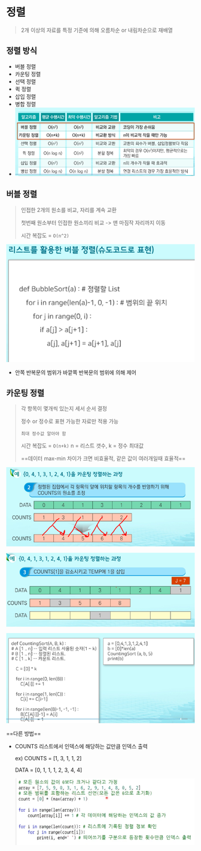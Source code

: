  

# 정렬

> 2개 이상의 자료를 특정 기준에 의해 오름차순 or 내림차순으로 재배열

## 정렬 방식

- 버블 정렬
- 카운팅 정렬
- 선택 정렬
- 퀵 정렬
- 삽입 정렬
- 병합 정렬
- ![image-20210713125815704](05.Sort.assets/image-20210713125815704.png)

## 버블 정렬

> 인접한 2개의 원소를 비교, 자리를 계속 교환
>
> 첫번째 원소부터 인접한 원소끼리 비교 -> 맨 마짐작 자리까지 이동
>
> 시간 복잡도  = `O(n^2)`

![image-20210713125025917](05.Sort.assets/image-20210713125025917.png)

- 안쪽 반복문의 범위가 바깥쪽 반복문의 범위에 의해 제어

## 카운팅 정렬

> 각 항목이 몇개씩 있는지 세서 순서 결정
>
> 정수 or 정수로 표현 가능한 자료만 적용 가능
>
> `최대 정수값 알아야 함`
>
> 시간 복잡도 = `O(n+k)` n = 리스트 갯수, k = 정수 최대값
>
> ==데이터 max-min 차이가 크면 비효율적, 같은 값이 여러개일때 효율적==

![image-20210713125527820](05.Sort.assets/image-20210713125527820.png)

![image-20210713125651716](05.Sort.assets/image-20210713125651716.png)

![image-20210713125749849](05.Sort.assets/image-20210713125749849.png)

==다른 방법==

- COUNTS 리스트에서 인덱스에 해당하는 값만큼 인덱스 출력

  ex) COUNTS = [1, 3, 1, 1, 2]

  DATA = [0, 1, 1, 1, 2, 3, 4, 4]

  ![image-20210713140948776](05.Sort.assets/image-20210713140948776.png)

